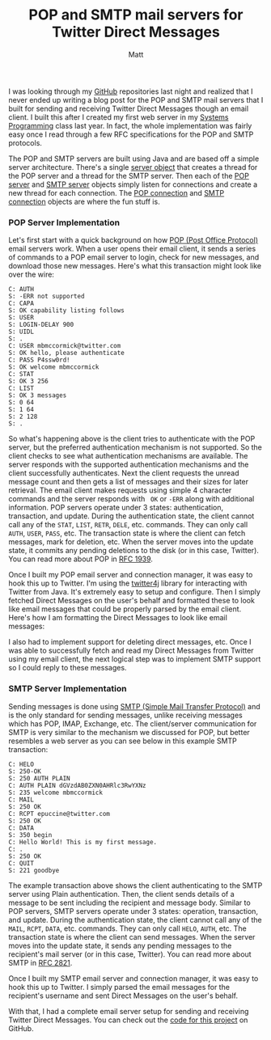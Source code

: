 ﻿---
layout: post
title: POP and SMTP mail servers for Twitter Direct Messages
author: Matt
permalink: /2012/09/pop-and-smtp-mail-server-for-twitter-direct-messages/
categories:
  - Development
tags:
  - email
  - hack
  - java
  - twitter
---

I was looking through my [GitHub][1] repositories last night and realized that I never ended up writing a blog post for the POP and SMTP mail servers that I built for sending and receiving Twitter Direct Messages though an email client. I built this after I created my first web server in my [Systems Programming][2] class last year. In fact, the whole implementation was fairly easy once I read through a few RFC specifications for the POP and SMTP protocols.

 [1]: https://github.com/mbmccormick
 [2]: http://www.cs.purdue.edu/homes/cs252/

The POP and SMTP servers are built using Java and are based off a simple server architecture. There's a single [server object][3] that creates a thread for the POP server and a thread for the SMTP server. Then each of the [POP server][4] and [SMTP server][5] objects simply listen for connections and create a new thread for each connection. The [POP connection][6] and [SMTP connection][7] objects are where the fun stuff is.

 [3]: https://github.com/mbmccormick/twitter-dm-server/blob/master/Server.java
 [4]: https://github.com/mbmccormick/twitter-dm-server/blob/master/POPServer.java
 [5]: https://github.com/mbmccormick/twitter-dm-server/blob/master/SMTPServer.java
 [6]: https://github.com/mbmccormick/twitter-dm-server/blob/master/POPServerConnection.java
 [7]: https://github.com/mbmccormick/twitter-dm-server/blob/master/SMTPServerConnection.java

### POP Server Implementation

Let's first start with a quick background on how [POP (Post Office Protocol)][8] email servers work. When a user opens their email client, it sends a series of commands to a POP email server to login, check for new messages, and download those new messages. Here's what this transaction might look like over the wire:

 [8]: http://en.wikipedia.org/wiki/Post_Office_Protocol

    C: AUTH
    S: -ERR not supported
    C: CAPA
    S: OK capability listing follows
    S: USER
    S: LOGIN-DELAY 900
    S: UIDL
    S: .
    C: USER mbmccormick@twitter.com
    S: OK hello, please authenticate
    C: PASS P4ssw0rd!
    S: OK welcome mbmccormick
    C: STAT
    S: OK 3 256
    C: LIST
    S: OK 3 messages
    S: 0 64
    S: 1 64
    S: 2 128
    S: .

So what's happening above is the client tries to authenticate with the POP server, but the preferred authentication mechanism is not supported. So the client checks to see what authentication mechanisms are available. The server responds with the supported authentication mechanisms and the client successfully authenticates. Next the client requests the unread message count and then gets a list of messages and their sizes for later retrieval. The email client makes requests using simple 4 character commands and the server responds with ` OK` or `-ERR` along with additional information. POP servers operate under 3 states: authentication, transaction, and update. During the authentication state, the client cannot call any of the `STAT`, `LIST`, `RETR`, `DELE`, etc. commands. They can only call `AUTH`, `USER`, `PASS`, etc. The transaction state is where the client can fetch messages, mark for deletion, etc. When the server moves into the update state, it commits any pending deletions to the disk (or in this case, Twitter). You can read more about POP in [RFC 1939][9].

 [9]: http://www.ietf.org/rfc/rfc1939.txt

Once I built my POP email server and connection manager, it was easy to hook this up to Twitter. I'm using the [twitter4j][10] library for interacting with Twitter from Java. It's extremely easy to setup and configure. Then I simply fetched Direct Messages on the user's behalf and formatted these to look like email messages that could be properly parsed by the email client. Here's how I am formatting the Direct Messages to look like email messages:

 [10]: http://twitter4j.org/en/index.html



I also had to implement support for deleting direct messages, etc. Once I was able to successfully fetch and read my Direct Messages from Twitter using my email client, the next logical step was to implement SMTP support so I could reply to these messages.

### SMTP Server Implementation

Sending messages is done using [SMTP (Simple Mail Transfer Protocol)][11] and is the only standard for sending messages, unlike receiving messages which has POP, IMAP, Exchange, etc. The client/server communication for SMTP is very similar to the mechanism we discussed for POP, but better resembles a web server as you can see below in this example SMTP transaction:

 [11]: http://en.wikipedia.org/wiki/Simple_Mail_Transfer_Protocol

    C: HELO
    S: 250-OK
    S: 250 AUTH PLAIN
    C: AUTH PLAIN dGVzdAB0ZXN0AHRlc3RwYXNz
    S: 235 welcome mbmccormick
    C: MAIL
    S: 250 OK
    C: RCPT epuccine@twitter.com
    S: 250 OK
    C: DATA
    S: 350 begin
    C: Hello World! This is my first message.
    C: .
    S: 250 OK
    C: QUIT
    S: 221 goodbye

The example transaction above shows the client authenticating to the SMTP server using Plain authentication. Then, the client sends details of a message to be sent including the recipient and message body. Similar to POP servers, SMTP servers operate under 3 states: operation, transaction, and update. During the authentication state, the client cannot call any of the `MAIL`, `RCPT`, `DATA`, etc. commands. They can only call `HELO`, `AUTH`, etc. The transaction state is where the client can send messages. When the server moves into the update state, it sends any pending messages to the recipient's mail server (or in this case, Twitter). You can read more about SMTP in [RFC 2821][12].

 [12]: http://www.ietf.org/rfc/rfc2821.txt

Once I built my SMTP email server and connection manager, it was easy to hook this up to Twitter. I simply parsed the email messages for the recipient's username and sent Direct Messages on the user's behalf.

With that, I had a complete email server setup for sending and receiving Twitter Direct Messages. You can check out the [code for this project][13] on GitHub.

 [13]: https://github.com/mbmccormick/twitter-dm-server
